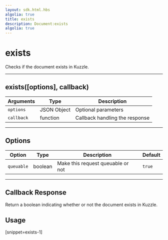```yaml
---
layout: sdk.html.hbs
algolia: true
title: exists
description: Document:exists
algolia: true
---
```

  

# exists
Checks if the document exists in Kuzzle.

---

## exists([options], callback)

| Arguments | Type | Description |
|---------------|---------|----------------------------------------|
| ``options`` | JSON Object | Optional parameters |
| ``callback`` | function | Callback handling the response |

---

## Options

| Option | Type | Description | Default |
|---------------|---------|----------------------------------------|---------|
| ``queuable`` | boolean | Make this request queuable or not | ``true`` |

---

## Callback Response

Return a boolean indicating whether or not the document exists in Kuzzle.

## Usage

[snippet=exists-1]
